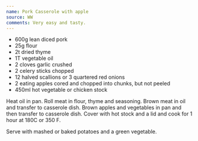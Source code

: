 ```yaml
---
name: Pork Casserole with apple
source: WW
comments: Very easy and tasty.
---
```


* 600g lean diced pork
* 25g flour
* 2t dried thyme
* 1T vegetable oil
* 2 cloves garlic crushed
* 2 celery sticks chopped 
* 12 halved scallions or 3 quartered red onions
* 2 eating apples cored and chopped into chunks, but not peeled
* 450ml hot vegetable or chicken stock

Heat oil in pan. Roll meat in flour, thyme and seasoning.
Brown meat in oil and transfer to casserole dish.
Brown apples and vegetables in pan and then transfer to casserole dish.
Cover with hot stock and a lid and cook for 1 hour at 180C or 350 F.

Serve with mashed or baked potatoes and a green vegetable.

